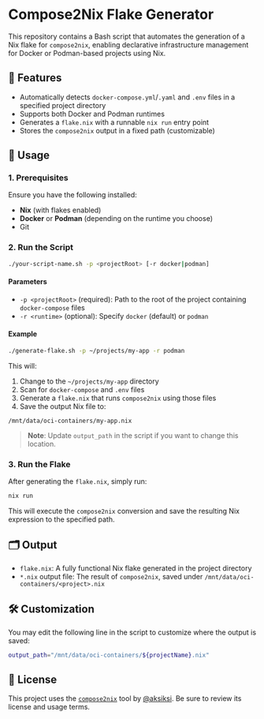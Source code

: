 # Compose2Nix Flake Generator

This repository contains a Bash script that automates the generation of a Nix flake for `compose2nix`, enabling declarative infrastructure management for Docker or Podman-based projects using Nix.

## 🔧 Features

- Automatically detects `docker-compose.yml`/`.yaml` and `.env` files in a specified project directory
- Supports both Docker and Podman runtimes
- Generates a `flake.nix` with a runnable `nix run` entry point
- Stores the `compose2nix` output in a fixed path (customizable)

## 🚀 Usage

### 1. Prerequisites

Ensure you have the following installed:

- **Nix** (with flakes enabled)
- **Docker** or **Podman** (depending on the runtime you choose)
- Git

### 2. Run the Script

```bash
./your-script-name.sh -p <projectRoot> [-r docker|podman]
```

#### Parameters

- `-p <projectRoot>` (required): Path to the root of the project containing `docker-compose` files
- `-r <runtime>` (optional): Specify `docker` (default) or `podman`

#### Example

```bash
./generate-flake.sh -p ~/projects/my-app -r podman
```

This will:

1. Change to the `~/projects/my-app` directory
2. Scan for `docker-compose` and `.env` files
3. Generate a `flake.nix` that runs `compose2nix` using those files
4. Save the output Nix file to:

```
/mnt/data/oci-containers/my-app.nix
```

> **Note**: Update `output_path` in the script if you want to change this location.

### 3. Run the Flake

After generating the `flake.nix`, simply run:

```bash
nix run
```

This will execute the `compose2nix` conversion and save the resulting Nix expression to the specified path.

## 🗂 Output

- `flake.nix`: A fully functional Nix flake generated in the project directory
- `*.nix` output file: The result of `compose2nix`, saved under `/mnt/data/oci-containers/<project>.nix`

## 🛠 Customization

You may edit the following line in the script to customize where the output is saved:

```bash
output_path="/mnt/data/oci-containers/${projectName}.nix"
```

## 📝 License

This project uses the [`compose2nix`](https://github.com/aksiksi/compose2nix) tool by [@aksiksi](https://github.com/aksiksi). Be sure to review its license and usage terms.
